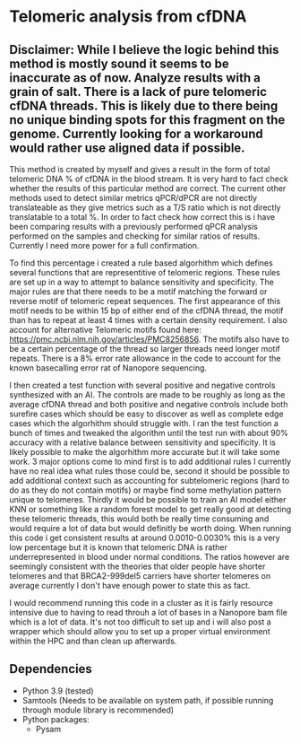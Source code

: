 # Telomeric analysis from cfDNA
## Disclaimer: While I believe the logic behind this method is mostly sound it seems to be inaccurate as of now. Analyze results with a grain of salt. There is a lack of pure telomeric cfDNA threads. This is likely due to there being no unique binding spots for this fragment on the genome. Currently looking for a workaround would rather use aligned data if possible.

This method is created by myself and gives a result in the form of total telomeric DNA % of cfDNA in the blood stream. It is very hard to fact check whether the results of this particular method are correct. 
The current other methods used to detect similar metrics qPCR/dPCR are not directly translateable as they give metrics such as a T/S ratio which is not directly translatable to a total %. 
In order to fact check how correct this is i have been comparing results with a previously performed qPCR analysis performed on the samples and checking for similar ratios of results. 
Currently I need more power for a full confirmation. 

To find this percentage i created a rule based algorhithm which defines several functions that are representitive of telomeric regions. These rules are set up in a way to attempt to balance
sensitivity and specificity. The major rules are that there needs to be a motif matching the forward or reverse motif of telomeric repeat sequences. The first appearance of this motif needs to be within 15 bp of either end of the cfDNA thread, 
the motif than has to repeat at least 4 times with a certain density requirement. I also account for alternative Telomeric motifs found here: https://pmc.ncbi.nlm.nih.gov/articles/PMC8256856. The motifs also have to be a certain percentage of the thread
so larger threads need longer motif repeats. There is a 8% error rate allowance in the code to account for the known basecalling error rat of Nanopore sequencing. 

I then created a test function with several positive and negative controls synthesized with an AI. The controls are made to be roughly as long as the average cfDNA thread and both positive and negative controls include both surefire cases which should be easy to discover as well as complete edge cases which the algorhithm should struggle with. 
I ran the test function a bunch of times and tweaked the algorithm until the test run with about 90% accuracy with a relative balance between sensitivity and specificity. 
It is likely possible to make the algorhithm more accurate but it will take some work. 3 major options come to mind first is to add additional rules I currently have no real idea what rules those could be,
second it should be possible to add additional context such as accounting for subtelomeric regions (hard to do as they do not contain motifs) or maybe find some methylation pattern unique to telomeres.
Thirdly it would be possible to train an AI model either KNN or something like a random forest model to get really good at detecting these telomeric threads, this would both be really time consuming and would require a lot of data but would definitly be worth doing.
When running this code i get consistent results at around 0.0010-0.0030% this is a very low percentage but it is known that telomeric DNA is rather underrepresented in blood under normal conditions. 
The ratios however are seemingly consistent with the theories that older people have shorter telomeres and that BRCA2-999del5 carriers have shorter telomeres on average currently I don't have enough power to state this as fact.

I would recommend running this code in a cluster as it is fairly resource intensive due to having to read throuh a lot of bases in a Nanopore bam file which is a lot of data. 
It's not too difficult to set up and i will also post a wrapper which should allow you to set up a proper virtual environment within the HPC and than clean up afterwards. 

## Dependencies
- Python 3.9 (tested)
- Samtools (Needs to be available on system path, if possible running through module library is  recommended)
- Python packages:
    - Pysam
